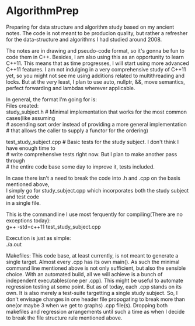 AlgorithmPrep
=============

Preparing for data structure and algorithm study based on my ancient notes. The code is not meant to be producion quality, but rather a refresher for the data-structure and algorithms I had studied around 2008. 

The notes are in drawing and pseudo-code format, so it's gonna be fun to code them in C++. Besides, I am also using this as an opportunity to learn C++11. This means that as time progresses, I will start using more advanced  C++11 features. I am not indulging in a very comprehensive study of C++11 yet, so you might not see me using additions related to multithreading and locks. But at the very least, I plan to use auto, nullptr, &&, move semantics, perfect forwarding and lambdas wherever applicable.  

In general, the format I'm going for is:  
Files created:  
study_subject.h             # Minimal implementation that works for the most common cases(like assuming   
                            # ascending sort order instead of providing a more general implementation  
                            # that allows the caller to supply a functor for the ordering)  
  
test_study_subject.cpp      # Basic tests for the study subject. I don't think I have enough time to  
                            # write comprehensive tests right now. But I plan to make another pass through  
                            # the entire code base some day to improve it, tests included.  
  
In case there isn't a need to break the code into .h and .cpp on the basis mentioned above,  
I simply go for study_subject.cpp which incorporates both the study subject and test code  
in a single file.  
  
This is the commandline I use most ferquently for compiling(There are no exceptions today):  
g++ -std=c++11 test_study_subject.cpp  
  
Execution is just as simple:  
./a.out  
  
Makefiles: This code base, at least currently, is not meant to generate a single target. Almost every .cpp has its own main(). As such the minimal command line mentioned above is not only sufficient, but also the sensible choice. With an automated build, all we will achieve is a bunch of independent executables(one per .cpp). This might be useful to automate regression testing at some point. But as of today, each .cpp stands on its own. It is also merely a test-suite targetting a single study subject. So, I don't envisage changes in one header file propogating to break more than one(or maybe 3 when we get to graphs) .cpp file(s). Dropping both makefiles and regression arrangements until such a time as when I decide to break the file structure rule mentioned above.


